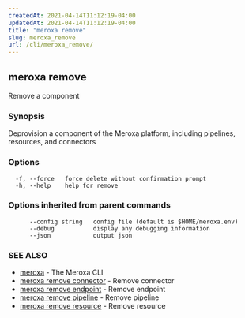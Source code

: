 ```yaml
---
createdAt: 2021-04-14T11:12:19-04:00
updatedAt: 2021-04-14T11:12:19-04:00
title: "meroxa remove"
slug: meroxa_remove
url: /cli/meroxa_remove/
---
```

## meroxa remove

Remove a component

### Synopsis

Deprovision a component of the Meroxa platform, including pipelines,
 resources, and connectors

### Options

```
  -f, --force   force delete without confirmation prompt
  -h, --help    help for remove
```

### Options inherited from parent commands

```
      --config string   config file (default is $HOME/meroxa.env)
      --debug           display any debugging information
      --json            output json
```

### SEE ALSO

* [meroxa](meroxa)	 - The Meroxa CLI
* [meroxa remove connector](meroxa_remove_connector)	 - Remove connector
* [meroxa remove endpoint](meroxa_remove_endpoint)	 - Remove endpoint
* [meroxa remove pipeline](meroxa_remove_pipeline)	 - Remove pipeline
* [meroxa remove resource](meroxa_remove_resource)	 - Remove resource

